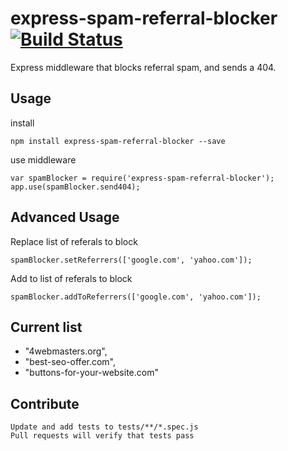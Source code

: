 # express-spam-referral-blocker [![Build Status](https://travis-ci.org/bjoshuanoah/express-spam-referral-blocker.svg?branch=master)](https://travis-ci.org/bjoshuanoah/express-spam-referral-blocker)
Express middleware that blocks referral spam, and sends a 404. 


## Usage

  install
  
    npm install express-spam-referral-blocker --save
  
  use middleware
  
    var spamBlocker = require('express-spam-referral-blocker');
    app.use(spamBlocker.send404);


## Advanced Usage

  Replace list of referals to block

  	spamBlocker.setReferrers(['google.com', 'yahoo.com']);

  Add to list of referals to block

  	spamBlocker.addToReferrers(['google.com', 'yahoo.com']);


## Current list

  * "4webmasters.org",
  * "best-seo-offer.com",
  * "buttons-for-your-website.com"	

## Contribute

    Update and add tests to tests/**/*.spec.js
    Pull requests will verify that tests pass
